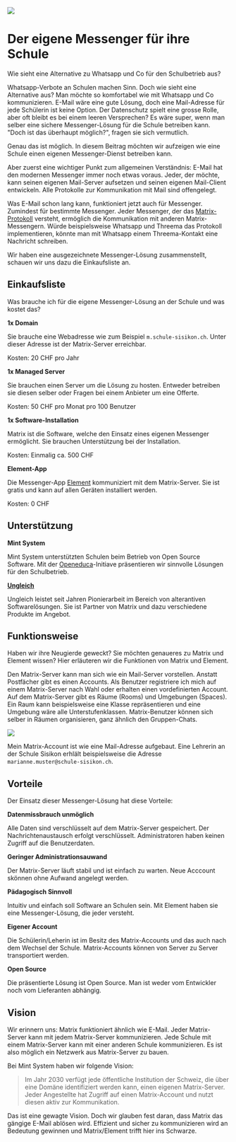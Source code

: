 ![](https://external-preview.redd.it/IZY_3R9NabammEUqD8mO5moNGrwZ8xZDWiHkpsF3tkQ.jpg?auto=webp&s=7d0570d233e76c862a39b0c65ef54a4ec971c92c)

# Der eigene Messenger für ihre Schule
Wie sieht eine Alternative zu Whatsapp und Co für den Schulbetrieb aus?

Whatsapp-Verbote an Schulen machen Sinn. Doch wie sieht eine Alternative aus? Man möchte so komfortabel wie mit Whatsapp und Co kommunizieren. E-Mail wäre eine gute Lösung, doch eine Mail-Adresse für jede Schülerin ist  keine Option. Der Datenschutz spielt eine grosse Rolle, aber oft bleibt es bei einem leeren Versprechen? Es wäre super, wenn man selber eine sichere Messenger-Lösung für die Schule betreiben kann. "Doch ist das überhaupt möglich?", fragen sie sich vermutlich.

Genau das ist möglich. In diesem Beitrag möchten wir aufzeigen wie eine Schule einen eigenen Messenger-Dienst betreiben kann.

Aber zuerst eine wichtiger Punkt zum allgemeinen Verständnis: E-Mail hat den modernen Messenger immer noch etwas voraus. Jeder, der möchte, kann seinen eigenen Mail-Server aufsetzen und seinen eigenen Mail-Client entwickeln. Alle Protokolle zur Kommunikation mit Mail sind offengelegt.

Was E-Mail schon lang kann, funktioniert jetzt auch für Messenger. Zumindest für bestimmte Messenger. Jeder Messenger, der das [Matrix-Protokoll](https://matrix.org/) versteht, ermöglich die Kommunikation mit anderen Matrix-Messengern. Würde beispielsweise Whatsapp und Threema das Protokoll implementieren, könnte man mit Whatsapp einem Threema-Kontakt eine Nachricht schreiben.

Wir haben eine ausgezeichnete Messenger-Lösung zusammenstellt, schauen wir uns dazu die Einkaufsliste an.

## Einkaufsliste

Was brauche ich für die eigene Messenger-Lösung an der Schule und was kostet das?

**1x Domain**

Sie brauche eine Webadresse wie zum Beispiel `m.schule-sisikon.ch`. Unter dieser Adresse ist der Matrix-Server erreichbar.

Kosten: 20 CHF pro Jahr

**1x Managed Server**

Sie brauchen einen Server um die Lösung zu hosten. Entweder betreiben sie diesen selber oder Fragen bei einem Anbieter um eine Offerte.

Kosten: 50 CHF pro Monat pro 100 Benutzer

**1x Software-Installation**

Matrix ist die Software, welche den Einsatz eines eigenen Messenger ermöglicht. Sie brauchen Unterstützung bei der Installation.

Kosten: Einmalig ca. 500 CHF

**Element-App**

Die Messenger-App [Element](https://element.io/) kommuniziert mit dem Matrix-Server. Sie ist gratis und kann auf allen Geräten installiert werden.

Kosten: 0 CHF

## Unterstützung

**Mint System**

Mint System unterstützten Schulen beim Betrieb von Open Source Software. Mit der [Openeduca]()-Initiave präsentieren wir sinnvolle Lösungen für den Schulbetrieb.

**[Ungleich](https://ungleich.ch/)**

Ungleich leistet seit Jahren Pionierarbeit im Bereich von alterantiven Softwarelösungen. Sie ist Partner von Matrix und dazu verschiedene Produkte im Angebot.


## Funktionsweise

Haben wir ihre Neugierde geweckt? Sie möchten genaueres zu Matrix und Element wissen? Hier erläuteren wir die Funktionen von Matrix und Element.

Den Matrix-Server kann man sich wie ein Mail-Server vorstellen. Anstatt Postfächer gibt es einen Accounts. Als Benutzer registriere ich mich auf einem Matrix-Server nach Wahl oder erhalten einen vordefinierten Account. Auf dem Matrix-Server gibt es Räume (Rooms) und Umgebungen (Spaces). Ein Raum kann beispielsweise eine Klasse repräsentieren und eine Umgebung wäre alle Unterstufenklassen. Matrix-Benutzer können sich selber in Räumen organisieren, ganz ähnlich den Gruppen-Chats.

![](https://external-content.duckduckgo.com/iu/?u=https%3A%2F%2Fzblesk.net%2Fblog%2Fcontent%2Fimages%2F2020%2F07%2Ffederation.png&f=1&nofb=1)

Mein Matrix-Account ist wie eine Mail-Adresse aufgebaut. Eine Lehrerin an der Schule Sisikon erhlält beispielsweise die Adresse `marianne.muster@schule-sisikon.ch`.

## Vorteile

Der Einsatz dieser Messenger-Lösung hat diese Vorteile:

**Datenmissbrauch unmöglich**

Alle Daten sind verschlüsselt auf dem Matrix-Server gespeichert. Der Nachrichtenaustausch erfolgt verschlüsselt. Administratoren haben keinen Zugriff auf die Benutzerdaten.

**Geringer Administrationsauwand**

Der Matrix-Server läuft stabil und ist einfach zu warten. Neue Acccount skönnen ohne Aufwand angelegt werden.

**Pädagogisch Sinnvoll**

Intuitiv und einfach soll Software an Schulen sein. Mit Element haben sie eine Messenger-Lösung, die jeder versteht.

**Eigener Account**

Die Schülerin/Leherin ist im Besitz des Matrix-Accounts und das auch nach dem Wechsel der Schule. Matrix-Accounts können von Server zu Server transportiert werden.

**Open Source**

Die präsentierte Lösung ist Open Source. Man ist weder vom Entwickler noch vom Lieferanten abhängig.

## Vision

Wir erinnern uns: Matrix funktioniert ähnlich wie E-Mail. Jeder Matrix-Server kann mit jedem Matrix-Server kommunizieren. Jede Schule mit einem Matrix-Server kann mit einer anderen Schule kommunizieren. Es ist also möglich ein Netzwerk aus Matrix-Server zu bauen.

Bei Mint System haben wir folgende Vision:

> Im Jahr 2030 verfügt jede öffentliche Institution der Schweiz, die über eine Domäne identifiziert werden kann, einen eigenen Matrix-Server. Jeder Angestellte hat Zugriff auf einen Matrix-Account und nutzt diesen aktiv zur Kommunikation.

Das ist eine gewagte Vision. Doch wir glauben fest daran, dass Matrix das gängige E-Mail ablösen wird. Effizient und sicher zu kommunizieren wird an Bedeutung gewinnen und Matrix/Element trifft hier ins Schwarze.